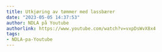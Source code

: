 ```yaml
---
title: Utkjøring av tømmer med lassbærer
date: "2023-05-05 14:37:53"
author: NDLA på Youtube
authorlink: https://www.youtube.com/watch?v=vxpDsWvX8x4
tags:
- NDLA-pa-Youtube
---
```

